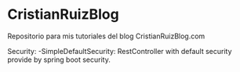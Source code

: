 # CristianRuizBlog
Repositorio para mis tutoriales del blog CristianRuizBlog.com

Security:
       -SimpleDefaultSecurity: RestController with default security provide by spring boot security.

